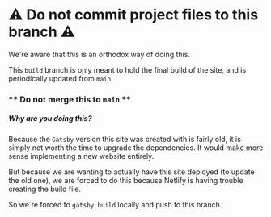 # :warning: Do not commit project files to this branch :warning:

We're aware that this is an orthodox way of doing this.

This `build` branch is only meant to hold the final build of the site,
and is periodically updated from `main`.

### ** Do not merge this to `main` **


##### Why are you doing this?

Because the `Gatsby` version this site was created with is fairly old,
it is simply not worth the time to upgrade the dependencies.
It would make more sense implementing a new website entirely.

But because we are wanting to actually have this site deployed
(to update the old one),
we are forced to do this because Netlify is having trouble
creating the build file.

So we´re forced to `gatsby build` locally and push to this branch.